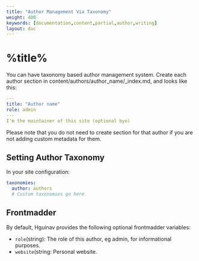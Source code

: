 ```yaml
---
title: "Author Management Via Taxonomy"
weight: 400
keywords: [documentation,content,partial,author,writing]
layout: doc
---
```

# %title%
You can have taxonomy based author management system. Create each author section in content/authors/author_name/_index.md, and looks like this:
```yaml
---
title: "Author name"
role: admin
---
I'm the maintainer of this site (optional byo)
```

Please note that you do not need to create section for that author if you are not adding custom metadata for them.

## Setting Author Taxonomy
In your site configuration:
```yaml
taxonomies:
  author: authors
  # Custom taxonomies go here
```

## Frontmadder
By default, Hguinav provides the following optional frontmadder variables:
- `role`(string): The role of this author, eg admin, for informational purposes.
- `website`(string: Personal website.
